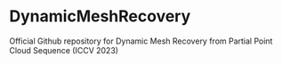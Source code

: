 # DynamicMeshRecovery
Official Github repository for Dynamic Mesh Recovery from Partial Point Cloud Sequence (ICCV 2023)
